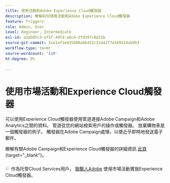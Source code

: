 ```yaml
---
title: 使用活動和Adobe Experience Cloud觸發器
description: 瞭解如何使用活動和Adobe Experience Cloud觸發器
feature: Triggers
role: Admin, User
level: Beginner, Intermediate
exl-id: a2ab85c3-ef5f-49fd-a6c4-2fd397c8d21b
source-git-commit: 2ce1ef1e935080a66452c31442f745891b9ab9b3
workflow-type: tm+mt
source-wordcount: '110'
ht-degree: 0%

---
```


# 使用市場活動和Experience Cloud觸發器

可以使用Experience Cloud觸發器使用管道連接Adobe Campaign和Adobe Analytics之間的資料。 管道從您的網站檢索用戶的操作或觸發器。 放棄購物車是一個觸發器的例子。 觸發器在Adobe Campaign處理，以便近乎即時地發送電子郵件。

瞭解有關Adobe Campaign和Experience Cloud觸發器的詳細資訊 [此頁](https://experienceleague.adobe.com/docs/campaign-classic/using/integrating-with-adobe-experience-cloud/experience-triggers/about-triggers.html){target="_blank"}。

![](../assets/do-not-localize/speech.png)   作為托管Cloud Services用戶， [聯繫人Adobe](../start/campaign-faq.md#support) 使用市場活動實施Experience Cloud觸發器。
